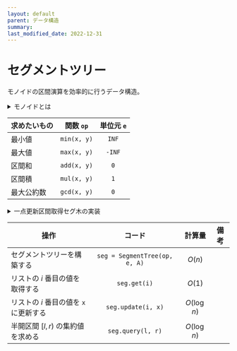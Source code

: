 ```yaml
---
layout: default
parent: データ構造
summary: 
last_modified_date: 2022-12-31
---
```


# セグメントツリー

モノイドの区間演算を効率的に行うデータ構造。

<details>
<summary>モノイドとは</summary>

以下の性質を満たす代数構造のこと。

- 単位元がある
    - ある元 $e$ が存在して、任意の元 $a$ に対して $$ea = ae = a$$ が成り立つとき、$e$ を単位元という
- 結合法則を満たす演算が定義されている
    - 任意の元 $a$, $b$, $c$ に対して $$(a \circ b) \circ c = a \circ (b \circ c)$$ が成り立つとき、結合法則を満たすという

</details>

|求めたいもの|関数 `op`|単位元 `e`|
|---|:-:|:-:|
|最小値|`min(x, y)`|`INF`|
|最大値|`max(x, y)`|`-INF`|
|区間和|`add(x, y)`|`0`|
|区間積|`mul(x, y)`|`1`|
|最大公約数|`gcd(x, y)`|`0`|

<details markdown="1">
<summary>一点更新区間取得セグ木の実装</summary>

```python
from typing import Callable

class SegmentTree:
    def __init__(self, op: Callable[[int, int], int], e: int, L: list):
        self.op = op
        self.e = e
        self.x = 0
        while 2 ** self.x < len(L):
            self.x += 1
        self.tree = [self.e] * (2 ** (self.x + 1))
        for i in range(len(L)):
            self.tree[i + (2 ** self.x)] = L[i]
        print(self.tree)
        for i in range(2 ** self.x - 1, 0, -1):
            self.tree[i] = self.op(self.tree[2*i], self.tree[2*i+1])
        print(self.tree)

    def update(self, i: int, x: int) -> None:
        i += 2 ** self.x
        self.tree[i] = x
        while i > 1:
            i //= 2
            self.tree[i] = self.op(self.tree[2*i], self.tree[2*i+1])
        print(self.tree)

    def get(self, i: int) -> int:
        i += 2 ** self.x
        return self.tree[i]

    def query(self, l: int, r: int) -> int:
        result = self.e
        l += 2 ** self.x
        r += 2 ** self.x
        while l < r:
            if l % 2 == 1:
                result = self.op(result, self.tree[l])
                l += 1
            if r % 2 == 1:
                r -= 1
                result = self.op(result, self.tree[r])
            l //= 2
            r //= 2
        return result
```

</details>

|操作|コード|計算量|備考|
|---|:-:|:-:|---|
|セグメントツリーを構築する|`seg = SegmentTree(op, e, A)`|$O(n)$||
|リストの $i$ 番目の値を取得する|`seg.get(i)`|$O(1)$||
|リストの $i$ 番目の値を `x` に更新する|`seg.update(i, x)`|$O(\log n)$||
|半開区間 $[l, r)$ の集約値を求める|`seg.query(l, r)`|$O(\log n)$||

